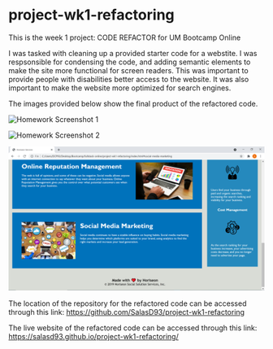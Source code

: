 # project-wk1-refactoring
This is the week 1 project: CODE REFACTOR for UM Bootcamp Online

I was tasked with cleaning up a provided starter code for a webstite. I was respsonsible for condensing the code, and adding semantic elements to make the site more functional for screen readers. This was important to provide people with disabilities better access to the website. It was also important to make the website more optimized for search engines.

The images provided below show the final product of the refactored code.

![Homework Screenshot 1](https://github.com/SalasD93/project-wk1-refactoring/blob/main/assets/wk1-screenshots/wk1-screenshot.png)

![Homework Screenshot 2](https://github.com/SalasD93/project-wk1-refactoring/blob/main/assets/wk1-screenshots/wk1-screenshot-1.png)

![Homework Screenshot 3](https://github.com/SalasD93/project-wk1-refactoring/blob/main/assets/wk1-screenshots/wk1-screenshot-2.png)

The location of the repository for the refactored code can be accessed through this link:
https://github.com/SalasD93/project-wk1-refactoring

The live website of the refactored code can be accessed through this link:
https://salasd93.github.io/project-wk1-refactoring/